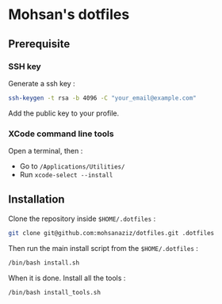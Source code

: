 # Mohsan's dotfiles

## Prerequisite

### SSH key

Generate a ssh key :

```bash
ssh-keygen -t rsa -b 4096 -C "your_email@example.com"
```

Add the public key to your profile.

### XCode command line tools

Open a terminal, then :

- Go to `/Applications/Utilities/`
- Run `xcode-select --install`

## Installation

Clone the repository inside `$HOME/.dotfiles` :

```bash
git clone git@github.com:mohsanaziz/dotfiles.git .dotfiles
```

Then run the main install script from the `$HOME/.dotfiles` :

```bash
/bin/bash install.sh
```

When it is done. Install all the tools :

```bash
/bin/bash install_tools.sh
```
